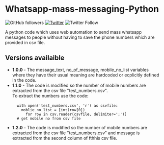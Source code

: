 # Whatsapp-mass-messaging-Python

![GitHub followers](https://img.shields.io/github/followers/Rishit-dagli?label=Follow&style=social)
[![Twitter](https://img.shields.io/twitter/url?style=social&url=https%3A%2F%2Fgithub.com%2FRishit-dagli%2Fpopup_box)](https://twitter.com/intent/tweet?text=Wow:&url=https://github.com/Rishit-dagli/Whatsapp-mass-messaging-Python/)
![Twitter Follow](https://img.shields.io/twitter/follow/rishit_dagli?label=Follow&style=social)

A python code which uses web automation to send mass whatsapp messages to people without having to save the phone numbers which are provided in csv file.
## Versions availaible
<ul>
<li><strong>1.0.0</strong> - The message_text, no_of_message, mobile_no_list variables where they have their usual meaning are hardcoded or ecplicitly defined in the code. 
<li><strong>1.1.0</strong> - The code is modified so the number of mobile numbers are extracted from the csv file "test_numbers.csv".
  <br>
  To extract the numbers use the code:
  <br>
  <code>
  with open('test_numbers.csv', 'r') as csvfile:
    moblie_no_list = [int(row[0])
      for row in csv.reader(csvfile, delimiter=';')]
  # get mobile no from csv file
  </code>
  </li>
<li>
  <strong>1.2.0</strong> - The code is modified so the number of mobile numbers are extracted from the csv file "test_numbers.csv" and message is extracted from the second column of fthhis csv file.
 
</ul>
